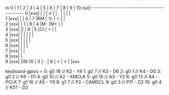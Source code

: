 in   0 | 1 | 2 | 3 | 4 | 5 | 6 | 7 | 8 | 9 | 10
out|---------------------------------------------
 0 |xxx|   |   |   | √ |   | . |   |   |   |    
 1     |xxx|   |   | 0 | 7 |RM | % | = |   |    
 2         |xxx|   | 1 | 8 | 4 |M- |M+ |   |    
 3             |xxx| 2 | 9 | 5 |CI | ÷ |   |    
 4                 |xxx|   |   |   |   |   |    
 5                     |xxx|   |   |   |   |    
 6                         |xxx|   |   |   |    
 7                             |xxx|   |   |    
 8                                 |xxx|   |    
 9                                     |xxx| ON 
 10                | 3 | - | 6 | + | × |   |xxx 
 

keyboard-gpios =
   0: g0 18   // K2 - Y4
   1: g0 7    // K3 - D6
   2: g0 1    // K4 - D0
   3: g0 2    // K6 - D1
   4: g0 10   // A2 - XMCLK
   5: g0 15   // A3 - Y2
   6: g0 13   // A4 - PCLK
   7: g1 16   // A5 - Y9
   8: g1 7    // P2 - CAMSCL
   9: g0 3    // P1? - D2
  10: g0 4    // K5? - D3
